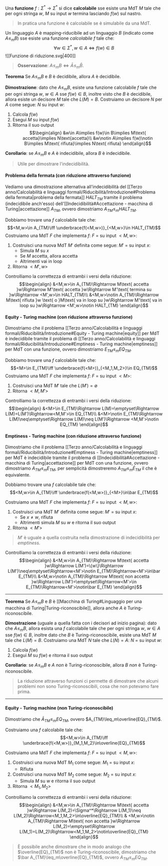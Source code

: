 Una **funzione** $f:\Sigma^*\to\Sigma^*$ si dice **calcolabile** sse esiste una MdT $M$ tale che per ogni stringa $w$, $M$ su input $w$ termina lasciando $f(w)$ sul nastro.
>In pratica una funzione è calcolabile se è simulabile da una MdT.

Un linguaggio $A$ è mapping-riducibile ad un linguaggio $B$ (indicato come $A\leq_mB$) sse esiste una funzione _calcolabile_ $f$ tale che:
$$\forall w\in\Sigma^*,w\in A\iff f(w)\in B$$
![[Funzione di riduzione.svg|400]]
>**Osservazione**: $A\leq_mB\iff\bar A\leq_m\bar B$.

**Teorema**
Se $A\leq_mB$ e $B$ è decidibile, allora $A$ è decidibile.

**Dimostrazione**: dato che $A\leq_mB$, esiste una funzione calcolabile $f$ tale che per ogni stringa $w$, $w\in A$ sse $f(w)\in B$, inoltre visto che $B$ è decidibile, allora esiste un decisore $M$ tale che $L(M)=B$.
Costruiamo un decisore $N$ per $A$ come segue:
$N$ su input $w$:
1. Calcola $f(w)$
2. Esegui $M$ su input $f(w)$
3. Ritorna il suo output
$$\begin{align}
&w\in A\implies f(w)\in B\implies M\text{ accetta}\implies N\text{accetta}\\
&w\notin A\implies f(w)\notin B\implies M\text{ rifiuta}\implies N\text{ rifiuta}
\end{align}$$

**Corollario**: se $A\leq_mB$ e $A$ è indecidibile, allora $B$ è indecidibile.
>Utile per dimostrare l'indecidibilità.

#### Problema della fermata (con riduzione attraverso funzione)
Vediamo una dimostrazione alternativa all'indecidibilità del [[Terzo anno/Calcolabilità e linguaggi formali/Riducibilità/Introduzione#Problema della fermata|problema della fermata]] $HALT_{TM}$ tramite il problema (indecidibile anch'esso) dell'[[Indecidibilità#Accettazione - macchina di Turing|accettazione]] $A_{TM}$, ovvero dimostriamo $A_{TM}\leq_mHALT_{TM}$.

Dobbiamo trovare una $f$ calcolabile tale che:
$$<M,w>\in A_{TM}\iff \underbrace{f(<M,w>)}_{<M,w>}\in HALT_{TM}$$
Costruiamo una MdT $F$ che implementa $f$:
$F$ = su input $<M,w>$:
1. Costruisci una nuova MdT $M'$ definita come segue:
	$M'$ = su input $x$:
	- Simula $M$ su $x$
	- Se $M$ accetta, allora accetta
	- Altrimenti vai in loop
2. Ritorna $<M',w>$

Controlliamo la correttezza di entrambi i versi della riduzione:
$$\begin{align}
&<M,w>\in A_{TM}\Rightarrow M\text{ accetta }w\Rightarrow M'\text{ accetta }w\Rightarrow M'\text{ termina su }w\Rightarrow <M',w>\in HALT_{TM}\\
&<M,w>\notin A_{TM}\Rightarrow M\text{ rifiuta }w \text{ o }M\text{ va in loop su }w\Rightarrow M'\text{ va in loop su }w\Rightarrow <M',w>\notin HALT_{TM}
\end{align}$$

#### Equity - Turing machine (con riduzione attraverso funzione)
Dimostriamo che il problema [[Terzo anno/Calcolabilità e linguaggi formali/Riducibilità/Introduzione#Equity - Turing machine|equity]] per MdT è indecidibile tramite il problema di [[Terzo anno/Calcolabilità e linguaggi formali/Riducibilità/Introduzione#Emptiness - Turing machine|emptiness]] per MdT con una funzione, ovvero dimostriamo $E_{TM}\leq_m EQ_{TM}$.

Dobbiamo trovare una $f$ calcolabile tale che:
$$<M>\in E_{TM}\iff \underbrace{f(<M>)}_{<M_1,M_2>}\in EQ_{TM}$$
Costruiamo una MdT $F$ che implementa $f$:
$F$ = su input $<M>$:
1. Costruisci una MdT $M'$ tale che $L(M')=\emptyset$
2. Ritorna $<M,M'>$

Controlliamo la correttezza di entrambi i versi della riduzione:
$$\begin{align}
&<M>\in E_{TM}\Rightarrow L(M)=\emptyset\Rightarrow L(M)=L(M')\Rightarrow<M,M'>\in EQ_{TM}\\
&<M>\notin E_{TM}\Rightarrow L(M)\neq\emptyset\Rightarrow L(M)\neq L(M')\Rightarrow <M,M'>\notin EQ_{TM}
\end{align}$$

#### Emptiness - Turing machine (con riduzione attraverso funzione)
Dimostriamo che il problema [[Terzo anno/Calcolabilità e linguaggi formali/Riducibilità/Introduzione#Emptiness - Turing machine|emptiness]] per MdT è indecidibile tramite il problema di [[Indecidibilità#Accettazione - macchina di Turing|accettazione]] per MdT con una funzione, ovvero dimostriamo $A_{TM}\leq_mE_{TM}$, per semplicità dimostreremo $A_{TM}\leq_m\bar E_{TM}$ il che è equivalente.

Dobbiamo trovare una $f$ calcolabile tale che:
$$<M,w>\in A_{TM}\iff \underbrace{f(<M,w>)}_{<M>}\in\bar E_{TM}$$

Costruiamo una MdT $F$ che implementa $f$:
$F$ = su input $<M,w>$:
1. Costruisci una MdT $M'$ definita come segue:
	$M'$ = su input $x$:
	- Se $x\neq w$, rifiuta
	- Altrimenti simula $M$ su $w$ e ritorna il suo output
2. Ritorna $<M'>$
>$M'$ è uguale a quella costruita nella dimostrazione di indecidibilità per _emptiness_.

Controlliamo la correttezza di entrambi i versi della riduzione:
$$\begin{align}
&<M,w>\in A_{TM}\Rightarrow M\text{ accetta }w\Rightarrow L(M')=\{w\}\Rightarrow L(M')\neq\emptyset\Rightarrow<M'>\notin E_{TM}\Rightarrow<M'>\in\bar E_{TM}\\
&<M,w>\notin A_{TM}\Rightarrow M\text{ non accetta }w\Rightarrow L(M')=\emptyset\Rightarrow<M'>\in E_{TM}\Rightarrow<M'>\notin\bar E_{TM}
\end{align}$$

---
**Teorema**
Se $A\leq_mB$ e $B$ è [[Macchina di Turing#Linguaggio per una macchina di Turing|Turing-riconoscibile]], allora anche $A$ è Turing-riconoscibile.

**Dimostrazione** (uguale a quella fatta con i decisori ad inizio pagina): dato che $A\leq_mB$, allora esista una $f$ calcolabile tale che per ogni stringa $w$, $w\in A$ sse $f(w)\in B$, inoltre dato che $B$ è Turing-riconoscibile, esiste una MdT $M$ tale che $L(M)=B$.
Costruiamo una MdT $N$ tale che $L(N)=A$:
$N$ = su input $w$:
1. Calcola $f(w)$
2. Esegui $M$ su $f(w)$ e ritorna il suo output

**Corollario**: se $A\leq_mB$ e $A$ _non_ è Turing-riconoscibile, allora $B$ _non_ è Turing-riconoscibile.
>La riduzione attraverso funzioni ci permette di dimostrare che alcuni problemi non sono Turing-riconoscibili, cosa che non potevamo fare prima.

---
#### Equity - Turing machine (non Turing-riconoscibile)
Dimostriamo che $\bar A_{TM}\leq_mEQ_{TM}$, ovvero $A_{TM}\leq_m\overline{EQ}_{TM}$.

Costruiamo una $f$ calcolabile tale che:
$$<M,w>\in A_{TM}\iff \underbrace{f(<M,w>)}_{M_1,M_2}\in\overline{EQ}_{TM}$$

Costruiamo una MdT $F$ che implementa $f$:
$F$ = su input $<M,w>$:
1. Costruisci una nuova MdT $M_1$ come segue:
	$M_1$ = su input $x$:
	- Rifiuta
2. Costruisci una nuova MdT $M_2$ come segue:
	$M_2$ = su input $x$:
	- Simula $M$ su $w$ e ritorna il suo output
3. Ritorna $<M_1,M_2>$

Controlliamo la correttezza di entrambi i versi della riduzione:
$$\begin{align}
&<M,w>\in A_{TM}\Rightarrow M\text{ accetta }w\Rightarrow L(M_2)=\Sigma^*\Rightarrow L(M_1)\neq L(M_2)\Rightarrow<M_1,M_2>\in\overline{EQ}_{TM}\\
&
<M,w>\notin A_{TM}\Rightarrow M\text{ non accetta }w\Rightarrow L(M_2)=\emptyset\Rightarrow L(M_1)=L(M_2)\Rightarrow<M_1,M_2>\notin\overline{EQ}_{TM}
\end{align}$$

>È possibile anche dimostrare che in modo analogo che $\overline{EQ}_{TM}$ non è Turing-riconoscibile, dimostriamo che $\bar A_{TM}\leq_m\overline{EQ}_{TM}$, ovvero $A_{TM}\leq_m EQ_{TM}$.

